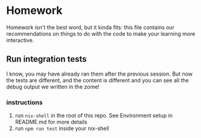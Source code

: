 # Homework

Homework isn't the best word, but it kinda fits: this file contains our recommendations on things to do with the code to make your learning more interactive.

## Run integration tests

I know, you may have already ran them after the previous session. But now the tests are different, and the content is different and you can see all the debug output we written in the zome!

### instructions

1. run `nix-shell` in the root of this repo. See Environment setup in README.md for more details
2. run `npm run test` inside your nix-shell